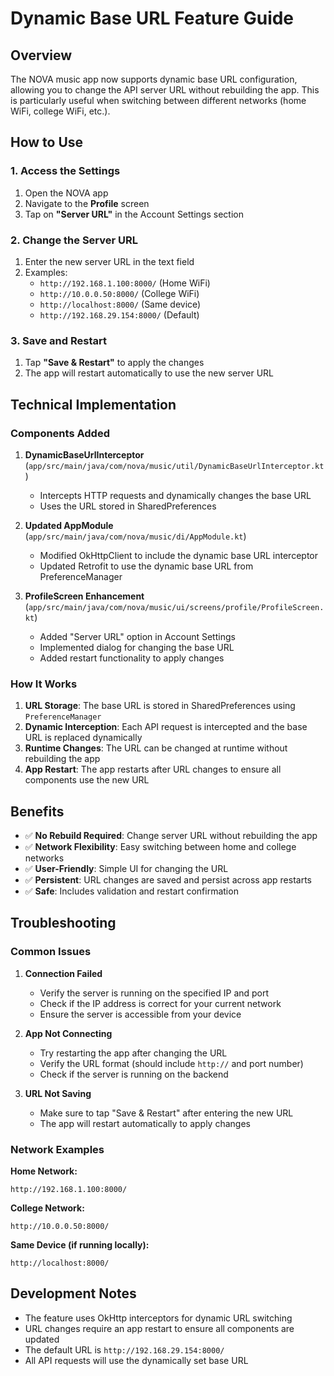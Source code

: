 # Dynamic Base URL Feature Guide

## Overview

The NOVA music app now supports dynamic base URL configuration, allowing you to change the API server URL without rebuilding the app. This is particularly useful when switching between different networks (home WiFi, college WiFi, etc.).

## How to Use

### 1. Access the Settings
1. Open the NOVA app
2. Navigate to the **Profile** screen
3. Tap on **"Server URL"** in the Account Settings section

### 2. Change the Server URL
1. Enter the new server URL in the text field
2. Examples:
   - `http://192.168.1.100:8000/` (Home WiFi)
   - `http://10.0.0.50:8000/` (College WiFi)
   - `http://localhost:8000/` (Same device)
   - `http://192.168.29.154:8000/` (Default)

### 3. Save and Restart
1. Tap **"Save & Restart"** to apply the changes
2. The app will restart automatically to use the new server URL

## Technical Implementation

### Components Added

1. **DynamicBaseUrlInterceptor** (`app/src/main/java/com/nova/music/util/DynamicBaseUrlInterceptor.kt`)
   - Intercepts HTTP requests and dynamically changes the base URL
   - Uses the URL stored in SharedPreferences

2. **Updated AppModule** (`app/src/main/java/com/nova/music/di/AppModule.kt`)
   - Modified OkHttpClient to include the dynamic base URL interceptor
   - Updated Retrofit to use the dynamic base URL from PreferenceManager

3. **ProfileScreen Enhancement** (`app/src/main/java/com/nova/music/ui/screens/profile/ProfileScreen.kt`)
   - Added "Server URL" option in Account Settings
   - Implemented dialog for changing the base URL
   - Added restart functionality to apply changes

### How It Works

1. **URL Storage**: The base URL is stored in SharedPreferences using `PreferenceManager`
2. **Dynamic Interception**: Each API request is intercepted and the base URL is replaced dynamically
3. **Runtime Changes**: The URL can be changed at runtime without rebuilding the app
4. **App Restart**: The app restarts after URL changes to ensure all components use the new URL

## Benefits

- ✅ **No Rebuild Required**: Change server URL without rebuilding the app
- ✅ **Network Flexibility**: Easy switching between home and college networks
- ✅ **User-Friendly**: Simple UI for changing the URL
- ✅ **Persistent**: URL changes are saved and persist across app restarts
- ✅ **Safe**: Includes validation and restart confirmation

## Troubleshooting

### Common Issues

1. **Connection Failed**
   - Verify the server is running on the specified IP and port
   - Check if the IP address is correct for your current network
   - Ensure the server is accessible from your device

2. **App Not Connecting**
   - Try restarting the app after changing the URL
   - Verify the URL format (should include `http://` and port number)
   - Check if the server is running on the backend

3. **URL Not Saving**
   - Make sure to tap "Save & Restart" after entering the new URL
   - The app will restart automatically to apply changes

### Network Examples

**Home Network:**
```
http://192.168.1.100:8000/
```

**College Network:**
```
http://10.0.0.50:8000/
```

**Same Device (if running locally):**
```
http://localhost:8000/
```

## Development Notes

- The feature uses OkHttp interceptors for dynamic URL switching
- URL changes require an app restart to ensure all components are updated
- The default URL is `http://192.168.29.154:8000/`
- All API requests will use the dynamically set base URL 